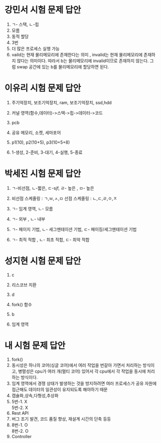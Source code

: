 # 강민서 시험 문제 답안 
1. ㄱ- 스택, ㄴ-힙
2. 모름
3. 동적 할당
4. 3번
5. 더 많은 프로세스 실행 가능
6. vaild는 현재 물리메모리에 존재한다는 의미 , invalid는 현재 물리메모리에 존재하지 않다는 의미이다.
   따라서 b는 물리메모리에 invalid이므로 존재하지 않는다. 그럼 swap 공간에 있는 b를 물리메모리에 할당하면 된다. 

# 이유리 시험 문제 답안 
1. 주기억장치, 보조기억장치, ram, 보조기억장치, ssd,hdd
2. 커널 영역(함수,데이터)->스택->힙->데이터->코드
3. pcb

1. 공유 메모리, 소켓, 세마포어
2. p1(10), p2(10+5), p3(10+5+8)
3. 1-생성, 2-준비, 3-대기, 4-실행, 5-종료

# 박세진 시험 문제 답안 
1. ㄱ-비선점, ㄴ-짧은, ㄷ-sjf, ㄹ- 높은 , ㅁ- 높은
2. 비선점 스케줄링 : ㄱ,ㅂ,ㅅ,ㅁ
   선점 스케줄링 : ㄴ,ㄷ,ㄹ,ㅇ,ㅈ
3. ㄱ- 임계 영역, ㄴ- 모름

1. ㄱ- 외부 , ㄴ- 내부
2. ㄱ- 페이지 기법, ㄴ- 세그멘테이션 기법, ㄷ- 페이징/세그멘테이션 기법
3. ㄱ- 최적 적합 , ㄴ- 최초 적합, ㄷ- 최악 적합

# 성지현 시험 문제 답안
1. c
2. 리스코브 치환 
3. d
   
1. fork() 함수
2. b
3. 임계 영역



# 내 시험 문제 답안    
1. fork()     
2. 동시성은 하나의 코어(싱글 코어)에서 여러 작업을 번갈아 가면서 처리하는 방식이고, 병렬성은 cpu가 여러 개(멀티 코어) 있어서 각 cpu에서 각 작업을 동시에 처리하는 방식이다.      
3. 임계 영역에서 경쟁 상태가 발생하는 것을 방지하려면 여러 프로세스가 공유 자원에 접근해도 데이터의 일관성이 유지되도록 해야하기 때문     
4. 캡슐화,상속,다형성,추상화
5. 5번-1. X      
5번-2. X       
6. Rest API      
7. 버그 조기 발견, 코드 품질 향상, 재설계 시간의 단축 등등
8. 8번-1. O      
8번-2. O      
9. Controller     

